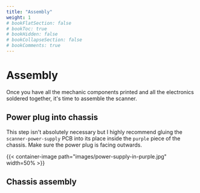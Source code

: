 ```yaml
---
title: "Assembly"
weight: 1
# bookFlatSection: false
# bookToc: true
# bookHidden: false
# bookCollapseSection: false
# bookComments: true
---
```


# Assembly

Once you have all the mechanic components printed and all the electronics
soldered together, it's time to assemble the scanner.

## Power plug into chassis

This step isn't absolutely necessary but I highly recommend gluing the
`scanner-power-supply` PCB into its place inside the `purple` piece of the
chassis. Make sure the power plug is facing outwards.

{{< container-image path="images/power-supply-in-purple.jpg" width=50% >}}

## Chassis assembly


